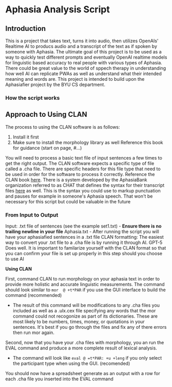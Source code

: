 # Aphasia Analysis Script

## Introduction
This is a project that takes text, turns it into audio, then utilizes OpenAIs' Realtime AI to producs audio and a transcript of the text as if spoken by someone with Aphasia. The ultimate goal of this project is to be used as a way to quickly test different prompts and eventually OpenAI realtime models for linguistic based accuracy to real people with various types of Aphasia. There could be great value to the world of sppech therapy in understanding how well AI can replicate PWAs as well as understand what their intended meaning and words are. This project is intended to build upon the Aphasiafier project by the BYU CS department.

### How the script works



## Approach to Using CLAN

The process to using the CLAN software is as follows:
1. Install it first 
2. Make sure to install the morphology library as well
Reference this book for guidance (start on page, #...)

You will need to process a basic text file of input sentences a few times to get the right output. The CLAN software expects a specific type of file called a .cha file. There are specific headers for this file type that need to be used in order for the software to process it correctly. Reference the CLAN book [here](www.google.com). There is a system developed by the AphasiaBank organization referred to as CHAT that defines the syntax for their transcript files [here](www.google.com) as well. This is the syntax you could use to markup punctuation and pauses for example in someone's Aphasia speech. That won't be necessary for this script but could be valuable in the future

### From Input to Output
Input: .txt file of sentences (see the example set1.txt) - **Ensure there is no trailing newline in your file**
Aphasia.txt - After running the script you will have your aphasiafied sentences in a .txt file
CLAN formatting: The easiest way to convert your .txt file to a .cha file is by running it through AI. GPT-5 Does well. It is important to familarize yourself with the CLAN format so that you can confirm your file is set up properly in this step should you choose to use AI 

**Using CLAN**

First, command CLAN to run morphology on your aphasia text in order to provide more holistic and accurate linguistic measurements.
The command should look similar to `mor  @ +t*PAR` if you use the GUI interface to build the command (recommended)
- The result of this command will be modifications to any .cha files you included as well as a .ulx.cex file specifying any words that the mor command could not recogonize as part of its dictionaries. These are most likely to be numbers, times, money, or quotations in your sentences. It's best if you go through the files and fix any of there errors then run mor again.

Second, now that you have your .cha files with morphology, you an run the EVAL command and produce a more complete result of lexical analysis.
- The command will look like `eval @ =t*PAR: +u +leng` if you only select the participant type when using the GUI. (recomended)

You should now have a spreadsheet generate as an output with a row for each .cha file you inserted into the EVAL command